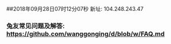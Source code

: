 ##2018年09月28日07时12分07秒 新址: 104.248.243.47
### 兔友常见问题及解答: https://github.com/wanggonging/d/blob/w/FAQ.md
